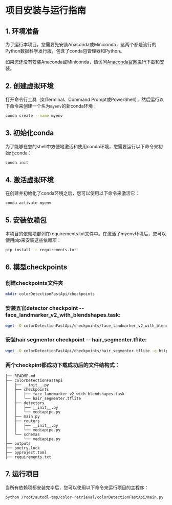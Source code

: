 # 项目安装与运行指南  
  
## 1. 环境准备  
  
为了运行本项目，您需要先安装Anaconda或Miniconda，这两个都是流行的Python数据科学发行版，包含了conda包管理器和Python。  
  
如果您还没有安装Anaconda或Miniconda，请访问[Anaconda官网](https://www.anaconda.com/download/)进行下载和安装。  
  
## 2. 创建虚拟环境  
  
打开命令行工具（如Terminal、Command Prompt或PowerShell），然后运行以下命令来创建一个名为`myenv`的新conda环境：  
  
```bash  
conda create --name myenv
```

## 3. 初始化conda
为了能够在您的shell中方便地激活和使用conda环境，您需要运行以下命令来初始化conda：

```bash  
conda init
```
## 4. 激活虚拟环境
在创建并初始化了conda环境之后，您可以使用以下命令来激活它：

```bash  
conda activate myenv
```

## 5. 安装依赖包
本项目的依赖项都列在requirements.txt文件中。在激活了myenv环境后，您可以使用pip来安装这些依赖项：

```bash  
pip install -r requirements.txt
```
## 6. 模型checkpoints

### 创建checkpoints文件夹

```bash 
mkdir colorDetectionFastApi/checkpoints
```

### 安装五官detector checkpoint -- face_landmarker_v2_with_blendshapes.task:

```bash  
wget -O colorDetectionFastApi/checkpoints/face_landmarker_v2_with_blendshapes.task -q https://storage.googleapis.com/mediapipe-models/face_landmarker/face_landmarker/float16/1/face_landmarker.task
```
### 安装hair segmentor checkpoint -- hair_segmenter.tflite: 

```bash  
wget -O colorDetectionFastApi/checkpoints/hair_segmenter.tflite -q https://storage.googleapis.com/mediapipe-models/image_segmenter/hair_segmenter/float32/latest/hair_segmenter.tflite
```
### 两个checkpint都成功下载成功后的文件结构式：

```shell
├── README.md
├── colorDetectionFastApi
│   ├── __init__.py
│   ├── checkpoints
│   │   ├── face_landmarker_v2_with_blendshapes.task
│   │   └── hair_segmenter.tflite
│   ├── detectors
│   │   ├── __init__.py
│   │   └── mediapipe.py
│   ├── main.py
│   ├── routers
│   │   ├── __init__.py
│   │   └── mediapipe.py
│   └── schemas
│       └── mediapipe.py
├── outputs
├── poetry.lock
├── pyproject.toml
├── requirements.txt
```
## 7. 运行项目
当所有依赖项都安装完毕后，您可以使用以下命令来运行项目的主程序：

```bash  
python /root/autodl-tmp/color-retrieval/colorDetectionFastApi/main.py
```
